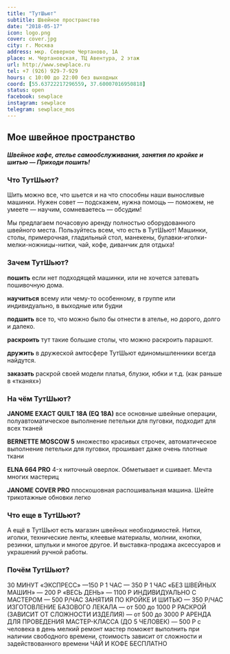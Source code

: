 ```yaml
---
title: "ТутШьют"
subtitle: Швейное пространство
date: "2018-05-17"
icon: logo.png
cover: cover.jpg
city: г. Москва
address: мкр. Северное Чертаново, 1А
place: м. Чертановская, ТЦ Авентура, 2 этаж
url: http://www.sewplace.ru
tel: +7 (926) 929-7-929
hours: с 10:00 до 22:00 без выходных
coord: [55.63722217296559, 37.60007016950818]
status: open
facebook: sewplace
instagram: sewplace
telegram: sewplace_mos
---
```


## Мое швейное пространство

##### Швейное кафе, ателье самообслуживания, занятия по кройке и шитью — Приходи пошить!

### Что ТутШьют?

Шить можно все, что шьется и на что способны наши выносливые машинки. Нужен совет — подскажем, нужна помощь — поможем, не умеете — научим, сомневаетесь — обсудим!

Мы предлагаем почасовую аренду полностью оборудованного швейного места. Пользуйтесь всем, что есть в ТутШьют! Машинки, столы, примерочная, гладильный стол, манекены, булавки-иголки-мелки-ножницы-нитки, чай, кофе, диванчик для отдыха!

### Зачем ТутШьют?

**пошить** если нет подходящей машинки, или не хочется затевать пошивочную дома.

**научиться** всему или чему-то особенному, в группе или индивидуально, в выходные или будни

**подшить** все то, что можно было бы отнести в ателье, но дорого, долго и далеко.

**раскроить** тут такие большие столы, что можно раскроить парашют.

**дружить** в дружеской амтосфере ТутШьют единомышленники всегда найдутся.

**заказать** раскрой своей модели платья, блузки, юбки и т.д. (как раньше в «тканях»)

### На чём ТутШьют?

**JANOME EXACT QUILT 18A (EQ 18A)** все основные швейные операции, полуавтоматическое выполнение петельки для пуговки, подходит для всех тканей

**BERNETTE MOSCOW 5** множество красивых строчек, автоматическое выполнение петельки для пуговки, прошивает даже очень плотные ткани

**ELNA 664 PRO** 4-х ниточный оверлок. Обметывает и сшивает. Мечта многих мастериц

**JANOME COVER PRO** плоскошовная распошивальная машина. Шейте трикотажные обновки легко

### Что еще в ТутШьют?

А ещё в ТутШьют есть магазин швейных необходимостей. Нитки, иголки, технические ленты, клеевые материалы, молнии, кнопки, резинки, шпульки и многое другое. И выставка-продажа аксессуаров и украшений ручной работы.

### Почём ТутШьют?

30 МИНУТ «ЭКСПРЕСС» —150 P 1 ЧАС — 350 P 1 ЧАС «БЕЗ ШВЕЙНЫХ МАШИН» — 200 P «ВЕСЬ ДЕНЬ» — 1100 P ИНДИВИДУАЛЬНО С МАСТЕРОМ — 500 P/ЧАС ЗАНЯТИЯ ПО КРОЙКЕ И ШИТЬЮ — 350 P/ЧАС ИЗГОТОВЛЕНИЕ БАЗОВОГО ЛЕКАЛА — от 500 до 1000 P РАСКРОЙ (ЗАВИСИТ ОТ СЛОЖНОСТИ ИЗДЕЛИЯ) — от 500 до 3000 P АРЕНДА ДЛЯ ПРОВЕДЕНИЯ МАСТЕР-КЛАССА (ДО 5 ЧЕЛОВЕК) — 500 P с человека в день мелкий ремонт мастер поможет выполнить при наличии свободного времени, стоимость зависит от сложности и задействованного времени ЧАЙ И КОФЕ БЕСПЛАТНО
